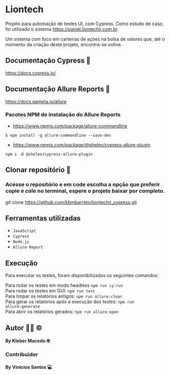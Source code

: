 # Liontech

Projeto para automação de testes UI, com Cypress.
Como estudo de caso, foi utilizado o sistema https://painel.liontechir.com.br. 

Um sistema com foco em carteiras de ações na bolsa de valores que, até o momento da criação deste projeto, encontra-se online.

## Documentação Cypress :memo:

https://docs.cypress.io/

## Documentação Allure Reports :memo:

https://docs.qameta.io/allure

### Pacotes NPM de instalação do Allure Reports

- https://www.npmjs.com/package/allure-commandline

```$ npm install -g allure-commandline --save-dev```

- https://www.npmjs.com/package/@shelex/cypress-allure-plugin

```npm i -D @shelex/cypress-allure-plugin```

## Clonar repositório :link:

### Acesse o repositório e em code escolha a opção que preferir copie e cole no terminal, espere o projeto baixar por completo.

git clone https://github.com/kbmbarreto/liontechir_cypress.git

## Ferramentas utilizadas

- ```JavaScript```
- ```Cypress```
- ```Node.js```
- ```Allure Report```

## Execução
Para executar os testes, foram disponibilizados os seguintes comandos:

Para rodar os testes em modo headless `npm run cy:run`<br>
Para rodar os testes em GUI: `npm run test`<br>
Para limpar os relatórios antigos: `npm run allure:clear`<br>
Para gerar os relatórios após a execução dos testes: `npm run allure:generate`<br>
Para abrir os relatórios gerados: `npm run allure:open`

## Autor :man_technologist: :copyright:
#### By Kleber Macedo :nerd_face:

### Contribuidor
#### By Vinicius Santos :computer: